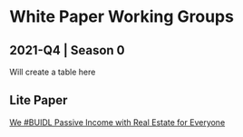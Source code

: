 # White Paper Working Groups

## 2021-Q4 | Season 0

Will create a table here

## Lite Paper

[We #BUIDL Passive Income with Real Estate for Everyone](../../we-buidl/passive-income/)
